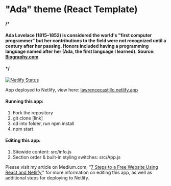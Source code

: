 # "Ada" theme (React Template)

#### /*
#### Ada Lovelace (1815–1852) is considered the world's "first computer programmer" but her contributions to the field were not recognized until a century after her passing. Honors included having a programming language named after her (Ada, the first language I learned). Source: [Biography.com](https://www.biography.com/scholar/ada-lovelace)
#### */

[![Netlify Status](https://api.netlify.com/api/v1/badges/42e520fe-9d83-470c-8b40-10060adec0e6/deploy-status)](https://app.netlify.com/sites/lawrencecastillo/deploys)

App deployed to Netlify, view here: [lawrencecastillo.netlify.app](https://lawrencecastillo.netlify.app/)

#### Running this app:
1. Fork the repository
2. git clone [link]
3. cd into folder, run npm install
4. npm start

#### Editing this app:
1. Sitewide content: src/info.js
2. Section order & built-in styling switches: src/App.js

Please visit my article on Medium.com, "[7 Steps to a Free Website Using React and Netlify](https://medium.com/p/8-steps-to-a-free-website-using-react-and-netlify-5e2149ede464?source=email-abec3c1d275a--writer.postDistributed&sk=1193015e517224b9cde6068ee31bd33d)," for more information on editing this app, as well as additional steps for deploying to Netlify.
